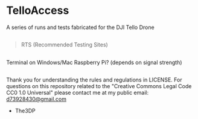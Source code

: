 # TelloAccess
A series of runs and tests fabricated for the DJI Tello Drone
##
>RTS (Recommended Testing Sites)
##
Terminal on Windows/Mac
Raspberry Pi?
(depends on signal strength)
##
Thank you for understanding the rules and regulations in LICENSE.
For questions on this repository related to the "Creative Commons Legal Code
CC0 1.0 Universal" please contact me at my public email:
d73928430@gmail.com

- The3DP
##
